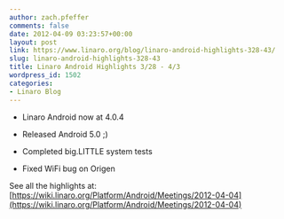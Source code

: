 ```yaml
---
author: zach.pfeffer
comments: false
date: 2012-04-09 03:23:57+00:00
layout: post
link: https://www.linaro.org/blog/linaro-android-highlights-328-43/
slug: linaro-android-highlights-328-43
title: Linaro Android Highlights 3/28 - 4/3
wordpress_id: 1502
categories:
- Linaro Blog
---
```


* Linaro Android now at 4.0.4


* Released Android 5.0  ;)


* Completed big.LITTLE system tests


* Fixed WiFi bug on Origen





See all the highlights at:
[https://wiki.linaro.org/Platform/Android/Meetings/2012-04-04](https://wiki.linaro.org/Platform/Android/Meetings/2012-04-04)
